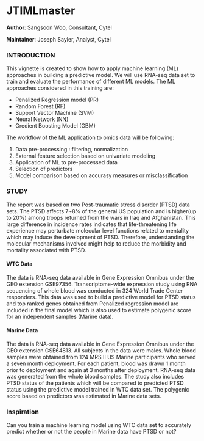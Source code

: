 # JTIMLmaster

__Author__: Sangsoon Woo, Consultant, Cytel

__Maintainer__: Joseph Sayler, Analyst, Cytel

### INTRODUCTION

This vignette is created to show how to apply machine learning (ML) approaches in building a predictive model. We will use RNA-seq data set to train and evaluate the performance of different ML models. 
The ML approaches considered in this training are:

  * Penalized Regression model (PR)
  * Random Forest (RF)
  * Support Vector Machine (SVM)
  * Neural Network (NN)
  * Gredient Boosting Model (GBM)

The workflow of the ML application to omics data will be following:
  1) Data pre-processing : filtering, normalization
  2) External feature selection based on univariate modeling
  3) Application of ML to pre-processed data 
  4) Selection of predictors 
  5) Model comparison based on accurasy measures or misclassification

### STUDY
The report was based on two Post-traumatic stress disorder (PTSD) data sets. The PTSD affects 7~8% of the general US population and is higher(up to 20%) among troops returned from the wars in Iraq and Afghanistan. This large difference in incidence rates indicates that life-threatening life experience may perturbate molecular level functions related to mentality which may induce the development of PTSD. Therefore, understanding the molecular mechanisms involved might help to reduce the morbidity and mortality associated with PTSD.

#### WTC Data 
The data is RNA-seq data available in Gene Expression Omnibus under the GEO extension GSE97356. Transcriptome-wide expression study using RNA sequencing of whole blood was conducted in 324 World Trade Center responders. This data was used to build a predictive model for PTSD status and top ranked genes obtained from Penalized regression model are included in the final model which is also used to estimate polygenic score for an independent samples (Marine data). 

#### Marine Data 
The data is RNA-seq data available in Gene Expression Omnibus under the GEO extension GSE64813. All subjects in the data were males. Whole blood samples were obtained from 124 MRS II US Marine participants who served a seven month deployment. For each patient, blood was drawn 1 month prior to deployment and again at 3 months after deployment. RNA-seq data was generated from the whole blood samples. The study also includes PTSD status of the patients which will be compared to predicted PTSD status using the predictive model trained in WTC data set. The polygenic score based on predictors was estimated in Marine data sets. 

### Inspiration
Can you train a machine learning model using WTC data set to accurately predict whether or not the people in Marine data have PTSD or not?
